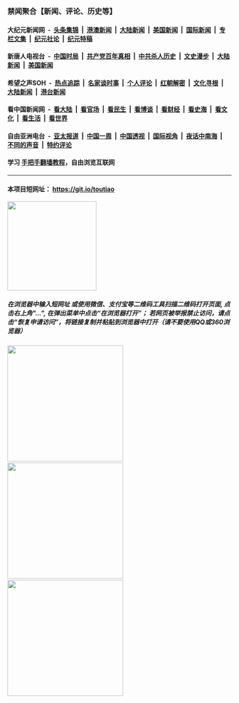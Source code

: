 ### 禁闻聚合【新闻、评论、历史等】

#### 大纪元新闻网 &nbsp;-&nbsp; [头条集锦](indexes/E头条集锦.md?t=02091355) &nbsp;|&nbsp; [港澳新闻](indexes/E港澳新闻.md?t=02091355)  &nbsp;|&nbsp; [大陆新闻](indexes/E大陆新闻.md?t=02091355) &nbsp;|&nbsp; [美国新闻](indexes/E美国新闻.md?t=02091355) &nbsp;|&nbsp; [国际新闻](indexes/E国际新闻.md?t=02091355) &nbsp;|&nbsp; [专栏文集](indexes/E专栏文集.md?t=02091355) &nbsp;|&nbsp; [纪元社论](indexes/E纪元社论.md?t=02091355) &nbsp;|&nbsp; [纪元特稿](indexes/E纪元特稿.md?t=02091355) 

#### 新唐人电视台 &nbsp;-&nbsp; [中国时局](indexes/N中国时局.md?t=02091355) &nbsp;|&nbsp; [共产党百年真相](indexes/N共产党百年真相.md?t=02091355) &nbsp;|&nbsp; [中共杀人历史](indexes/N中共杀人历史.md?t=02091355) &nbsp;|&nbsp; [文史漫步](indexes/N文史漫步.md?t=02091355) &nbsp;|&nbsp; [大陆新闻](indexes/N大陆新闻.md?t=02091355) &nbsp;|&nbsp; [美国新闻](indexes/N美国新闻.md?t=02091355)

#### 希望之声SOH &nbsp;-&nbsp; [热点追踪](indexes/H热点追踪.md?t=02091355) &nbsp;|&nbsp; [名家谈时事](indexes/H名家谈时事.md?t=02091355) &nbsp;|&nbsp; [个人评论](indexes/H个人评论.md?t=02091355)  &nbsp;|&nbsp; [红朝解密](indexes/H红朝解密.md?t=02091355) &nbsp;|&nbsp; [文化寻根](indexes/H文化寻根.md?t=02091355) &nbsp;|&nbsp; [大陆新闻](indexes/H大陆新闻.md?t=02091355) &nbsp;|&nbsp; [港台新闻](indexes/H港台新闻.md?t=02091355)

#### 看中国新闻网 &nbsp;-&nbsp; [看大陆](indexes/S看大陆.md?t=02091355) &nbsp;|&nbsp; [看官场](indexes/S看官场.md?t=02091355) &nbsp;|&nbsp; [看民生](indexes/S看民生.md?t=02091355)  &nbsp;|&nbsp; [看博谈](indexes/S看博谈.md?t=02091355) &nbsp;|&nbsp; [看财经](indexes/S看财经.md?t=02091355) &nbsp;|&nbsp; [看史海](indexes/S看史海.md?t=02091355) &nbsp;|&nbsp; [看文化](indexes/S看文化.md?t=02091355) &nbsp;|&nbsp; [看生活](indexes/S看生活.md?t=02091355) &nbsp;|&nbsp; [看世界](indexes/S看世界.md?t=02091355)

#### 自由亚洲电台 &nbsp;-&nbsp; [亚太报道](indexes/R亚太报道.md?t=02091355) &nbsp;|&nbsp; [中国一周](indexes/R中国一周.md?t=02091355) &nbsp;|&nbsp; [中国透视](indexes/R中国透视.md?t=02091355)  &nbsp;|&nbsp; [国际视角](indexes/R国际视角.md?t=02091355) &nbsp;|&nbsp; [夜话中南海](indexes/R夜话中南海.md?t=02091355) &nbsp;|&nbsp; [不同的声音](indexes/R不同的声音.md?t=02091355) &nbsp;|&nbsp; [特约评论](indexes/R特约评论.md?t=02091355)

#### 学习 [手把手翻墙教程](https://github.com/gfw-breaker/guides/wiki)，自由浏览互联网

----

#### 本项目短网址： https://git.io/toutiao
<img src="https://raw.githubusercontent.com/gfw-breaker/banned-news/master/scripts/img/qr.png" width="200px"/>  

##### 在浏览器中输入短网址 或使用微信、支付宝等二维码工具扫描二维码打开页面, 点击右上角"...", 在弹出菜单中点击“在浏览器打开”； 若网页被举报禁止访问，请点击“恢复申请访问”，将链接复制并粘贴到浏览器中打开（请不要使用QQ或360浏览器）

<img src="https://raw.githubusercontent.com/gfw-breaker/banned-news/master/scripts/img/1.png" width="260px"/> &nbsp; <img src="https://raw.githubusercontent.com/gfw-breaker/banned-news/master/scripts/img/2.png" width="260px"/> &nbsp; <img src="https://raw.githubusercontent.com/gfw-breaker/banned-news/master/scripts/img/3.png" width="260px"/>
